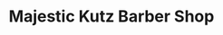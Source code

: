 ---
title: "Majestic Kutz Barber Shop"
url: /sharpsburg/majestic-kutz-barber-shop/
shop: Friseur
---